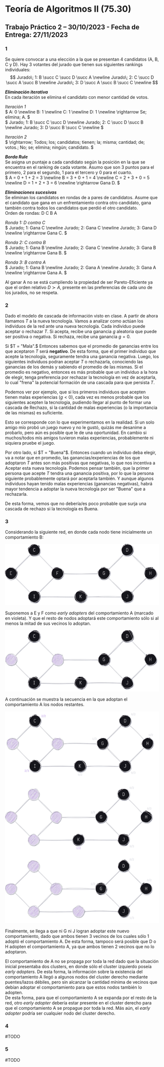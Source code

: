 # Teoría de Algoritmos II (75.30)
## Trabajo Práctico 2 – 30/10/2023 - Fecha de Entrega: 27/11/2023

### **1**

Se quiere convocar a una elección a la que se presentan 4 candidatos (A, B, C y D). Hay 3 votantes del jurado que tienen sus siguientes rankings individuales:  
$$
Jurado\; 1: B \succ C \succ D \succ A \newline
Jurado\; 2: C \succ D \succ A \succ B \newline 
Jurado\; 3: D \succ A \succ B \succ C \newline
$$

***Eliminación iterativa***  
En cada iteración se elimina el candidato con menor cantidad de votos.

_Iteración 1_  
$
A: 0 \newline
B: 1 \newline
C: 1 \newline
D: 1 \newline
\rightarrow Se\; elimina\; A.
$  
$
Jurado\; 1: B \succ C \succ D \newline
Jurado\; 2: C \succ D \succ B \newline 
Jurado\; 3: D \succ B \succ C \newline
$

_Iteración 2_  
$
\rightarrow\; Todos\; los\; candidatos\; tienen\; la\; misma\; cantidad\; de\; votos.\; No\; se\; elimina\; ningún\; candidato.
$

***Borda Rule***  
Se asigna un puntaje a cada candidato según la posición en la que se encuentra en el ranking de cada votante.
Asumo que son 3 puntos para el primero, 2 para el segundo, 1 para el tercero y 0 para el cuarto.  
$
A = 0 + 1 + 2 = 3 \newline
B = 3 + 0 + 1 = 4 \newline
C = 2 + 3 + 0 = 5 \newline
D = 1 + 2 + 3 = 6 \newline
\rightarrow Gana D.
$

***Eliminaciones sucesivas***  
Se eliminan los candidatos en rondas de a pares de candidatos. Asume que el candidato que gana en un enfrentamiento contra otro candidato, gana también contra todos los candidatos que perdió el otro candidato.  
Orden de rondas: D C B A

_Ronda 1: D contra C_  
$
Jurado\; 1: Gana C \newline
Jurado\; 2: Gana C \newline
Jurado\; 3: Gana D \newline
\rightarrow Gana C.
$

_Ronda 2: C contra B_  
$
Jurado\; 1: Gana B \newline
Jurado\; 2: Gana C \newline
Jurado\; 3: Gana B \newline
\rightarrow Gana B.
$

_Ronda 3: B contra A_  
$
Jurado\; 1: Gana B \newline
Jurado\; 2: Gana A \newline 
Jurado\; 3: Gana A \newline
\rightarrow Gana A.
$

Al ganar A no se está cumpliendo la propiedad de ser Pareto-Eficiente ya que el orden relativo $D \succ A$, presente en las preferencias de cada uno de los jurados, no se respeta.  

### **2**

Dado el modelo de cascada de información visto en clase. A partir de ahora llamamos $T$ a la nueva tecnología. Vamos a analizar como actúan los individuos de la red ante una nueva tecnología. Cada individuo puede aceptar o rechazar $T$. Si acepta, recibe una ganancia $g$ aleatoria que puede ser positiva o negativa. Si rechaza, recibe una ganancia $g=0$.

Si $T = "Mala".$ Entonces sabemos que el promedio de ganancias entre los que aceptaron $T$ será **negativo**. De esta forma, que el primer individuo que acepte la tecnología, seguramente tendra una ganancia negativa. Luego, los siguientes individuos podran aceptar $T$ o rechazarla, conociendo las ganancias de los demás y sabiendo el promedio de las mismas. Si el promedio es negativo, entonces es más probable que un individuo a la hora de elegir, tenga preferencia por rechazar la tecnología en vez de aceptarla, lo cual "frena" la potencial formación de una cascada para que persista $T$. 

Podemos ver por ejemplo, que si los primeros individuos que acepten tienen malas experiencias $(g<0)$, cada vez es menos probable que los siguientes acepten la tecnologia, pudiendo llegar al punto de formar una cascada de Rechazo, si la cantidad de malas experiencias (o la importancia de las mismas) es suficiente. 

Esto se corresponde con lo que experimentamos en la realidad. Si un solo amigo mío probó un juego nuevo y no le gustó, quizás me desanime a probarlo, pero aún es posible que le de una oportunidad. En cambio si muchos/todos mis amigos tuvieron malas experiencias, probablemente ni siquiera pruebe el juego.

Por otro lado, si $T = "Buena"$. Entonces cuando un individuo deba elegir, va a notar que en promedio, las ganancias/experiencias de los que adoptaron $T$ antes son más positivas que negativas, lo que nos incentiva a Aceptar esta nueva tecnología. Podemos pensar también, que la primer persona que acepte $T$ tendra una ganancia positiva, por lo que la persona siguiente probablemente optará por aceptarla también. Y aunque algunos individuos hayan tenido malas experiencias (ganancias negativas), habrá mayor tendencia a adoptar la nueva tecnología por ser "Buena" que a rechazarla.

De esta forma, vemos que no debería/es poco probable que surja una cascada de rechazo si la tecnología es Buena. 

### **3**

Considerando la siguiente red, en donde cada nodo tiene inicialmente un comportamiento B:  

![Grafo original](src/3.1.png)

Suponemos a E y F como _early adopters_ del comportamiento A (marcado en violeta). Y que el resto de nodos adoptará este comportamiento sólo si al menos la mitad de sus vecinos lo adoptan.  

![Grafo en etapa 1](src/3.2.png)

A continuación se muestra la secuencia en la que adoptan el comportamiento A los nodos restantes.  

![Grafo en etapas siguientes](src/3.3.png)

Finalmente, se llega a que ni G ni J logran adoptar este nuevo comportamiento, dado que ambos tienen 3 vecinos de los cuales sólo 1 adoptó el comportamiento A. De esta forma, tampoco será posible que D o H adopten el comportamiento A, ya que ambos tienen 2 vecinos que no lo adoptaron.  

El comportamiento de A no se propaga por toda la red dado que la situación inicial presentaba dos clusters, en donde sólo el cluster izquierdo poseía _early adopters_. De esta forma, la información sobre la existencia del comportamiento A llegó a algunos nodos del cluster derecho mediante puentes/lazos débiles, pero sin alcanzar la cantidad mínima de vecinos que debían adoptar el comportamiento para que estos nodos también lo adopten.  
De esta forma, para que el comportamiento A se expanda por el resto de la red, otro _early adopter_ debería estar presente en el cluster derecho para que el comportamiento A se propague por toda la red. Más aún, el _early adopter_ podría ser cualquier nodo del cluster derecho.  



### **4**

#TODO  

### **5**

#TODO  
